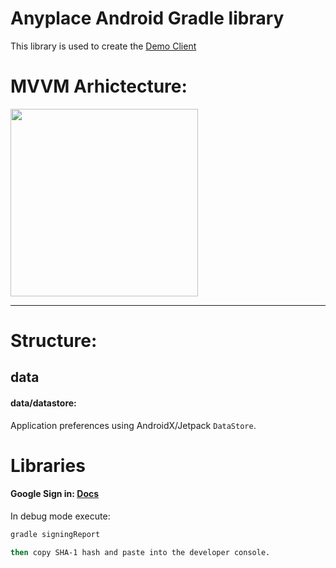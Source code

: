 # Anyplace Android Gradle library
This library is used to create the [Demo Client](./demo/)

# MVVM Arhictecture:
<img width="300"
    src="https://developer.android.com/topic/libraries/architecture/images/final-architecture.png" />

--- 

# Structure:

## data

#### data/datastore:
Application preferences using AndroidX/Jetpack `DataStore`.

# Libraries

#### Google Sign in: [Docs](https://developers.google.com/identity/sign-in/android/start-integrating?authuser=2)

In debug mode execute:
```bash
gradle signingReport

then copy SHA-1 hash and paste into the developer console.


